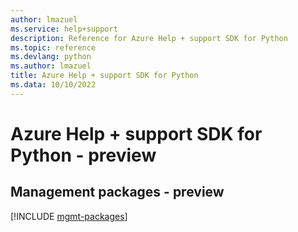```yaml
---
author: lmazuel
ms.service: help+support
description: Reference for Azure Help + support SDK for Python
ms.topic: reference
ms.devlang: python
ms.author: lmazuel
title: Azure Help + support SDK for Python
ms.data: 10/10/2022
---
```

# Azure Help + support SDK for Python - preview

## Management packages - preview
[!INCLUDE [mgmt-packages](help-+-support-mgmt-index.md)]